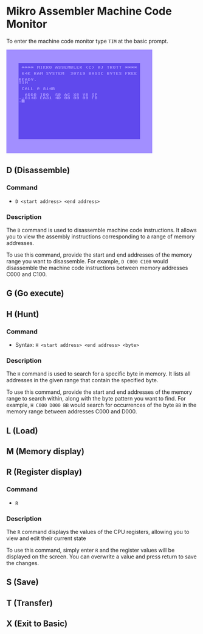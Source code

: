 # Mikro Assembler Machine Code Monitor

To enter the machine code monitor type `TIM` at the basic prompt.

![TIM](images/basic/tim.png)


## D (Disassemble)

### Command
* `D <start address> <end address>`

### Description
The `D` command is used to disassemble machine code instructions. It allows you to view the assembly instructions corresponding to a range of memory addresses.

To use this command, provide the start and end addresses of the memory range you want to disassemble. For example, `D C000 C100` would disassemble the machine code instructions between memory addresses C000 and C100.


## G (Go execute)


## H (Hunt)

### Command
* Syntax: `H <start address> <end address> <byte>`

### Description
The `H` command is used to search for a specific byte in memory. It lists all addresses in the given range that contain the specified byte.

To use this command, provide the start and end addresses of the memory range to search within, along with the byte pattern you want to find. For example, `H C000 D000 BB` would search for occurrences of the byte `BB` in the memory range between addresses C000 and D000.


## L (Load)

## M (Memory display)


## R (Register display)

### Command
* `R`

### Description
The `R` command displays the values of the CPU registers, allowing you to view and edit their current state

To use this command, simply enter `R` and the register values will be displayed on the screen. You can overwrite a value and press return to save the changes.


## S (Save)

## T (Transfer)

## X (Exit to Basic)
